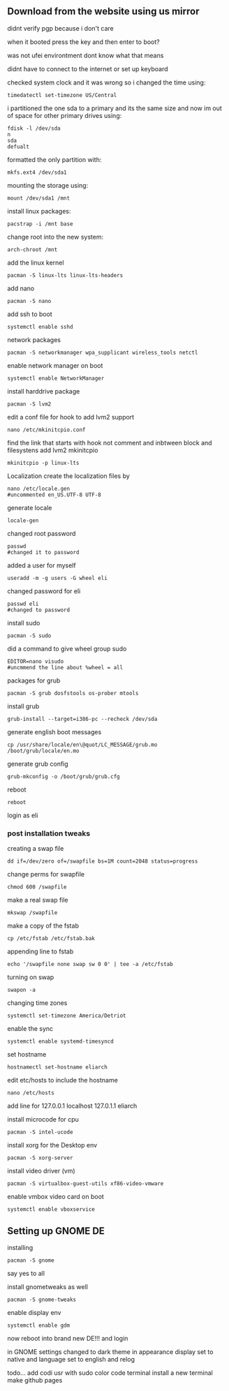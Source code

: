 ## Download from the website using us mirror

didnt verify pgp because i don't care

when it booted press the key and then enter to boot?

was not ufei environtment dont know what that means

didnt have to connect to the internet or set up keyboard

checked system clock and it was wrong so i changed the time using: 

```
timedatectl set-timezone US/Central
```

i partitioned the one sda to a primary and its the same size and now im out of space for other primary
drives using:
```
fdisk -l /dev/sda
n
sda
defualt
```

formatted the only partition with:
```
mkfs.ext4 /dev/sda1 
```
 
mounting the storage using:
```
mount /dev/sda1 /mnt
```

install linux packages:
```
pacstrap -i /mnt base
```  

change root into the new system:
```
arch-chroot /mnt
```
add the linux kernel
```
pacman -S linux-lts linux-lts-headers
```
add nano
```
pacman -S nano
```
add ssh to boot
```
systemctl enable sshd
```
network packages
```
pacman -S networkmanager wpa_supplicant wireless_tools netctl
```
enable network manager on boot
```
systemctl enable NetworkManager
```
install harddrive package
```
pacman -S lvm2
```
edit a conf file for hook to add lvm2 support
```
nano /etc/mkinitcpio.conf
```
find the link that starts with hook not comment and inbtween block and filesystens add lvm2
mkinitcpio 
```
mkinitcpio -p linux-lts
```

Localization create the localization files by  
```
nano /etc/locale.gen
#uncommented en_US.UTF-8 UTF-8 
```
generate locale
```
locale-gen
```
changed root password
```
passwd
#changed it to password 
```
added a user for myself
```
useradd -m -g users -G wheel eli
```
changed password for eli
```
passwd eli
#changed to password
```
install sudo 
```
pacman -S sudo
```
did a command to give wheel group sudo
```
EDITOR=nano visudo
#uncmmend the line about %wheel = all
```

packages for grub
```
pacman -S grub dosfstools os-prober mtools
```
install grub
```
grub-install --target=i386-pc --recheck /dev/sda
```
generate english boot messages
```
cp /usr/share/locale/en\@quot/LC_MESSAGE/grub.mo /boot/grub/locale/en.mo
```
generate grub config
```
grub-mkconfig -o /boot/grub/grub.cfg
```
reboot
```
reboot
```

login as eli 

### post installation tweaks
creating a swap file
```
dd if=/dev/zero of=/swapfile bs=1M count=2048 status=progress
```
change perms for swapfile
```
chmod 600 /swapfile
```
make a real swap file
```
mkswap /swapfile
```
make a copy of the fstab
```
cp /etc/fstab /etc/fstab.bak
```
appending line to fstab
```
echo '/swapfile none swap sw 0 0' | tee -a /etc/fstab 
```
turning on swap
```
swapon -a
```
changing time zones
```
systemctl set-timezone America/Detriot
```
enable the sync
```
systemctl enable systemd-timesyncd
```
set hostname
```
hostnamectl set-hostname eliarch
```
edit etc/hosts to include the hostname
```
nano /etc/hosts
```
add line for
127.0.0.1 localhost
127.0.1.1 eliarch

install microcode for cpu
```
pacman -S intel-ucode
```

install xorg for the Desktop env
```
pacman -S xorg-server
```
install video driver (vm)
```
pacman -S virtualbox-guest-utils xf86-video-vmware
```
enable vmbox video card on boot
```
systemctl enable vboxservice
```

## Setting up GNOME DE
installing 
```
pacman -S gnome
```
say yes to all

install gnometweaks as well
```
pacman -S gnome-tweaks
```
enable display env
```
systemctl enable gdm
```
now reboot into brand new DE!!!
and login

in GNOME
settings changed to dark theme in appearance
display set to native
and language set to english and relog


todo...
add codi usr with sudo
color code terminal
install a new terminal
make github pages

